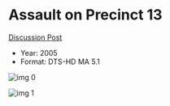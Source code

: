 # Assault on Precinct 13

[Discussion Post](https://www.avsforum.com/threads/bass-eq-for-filtered-movies.2995212/post-58412438)

* Year: 2005
* Format: DTS-HD MA 5.1

![img 0](https://i.imgur.com/o338EHo.jpg)

![img 1](https://i.imgur.com/MT0i7yq.png)


